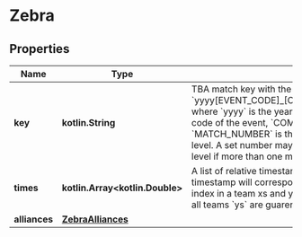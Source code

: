 
# Zebra

## Properties
Name | Type | Description | Notes
------------ | ------------- | ------------- | -------------
**key** | **kotlin.String** | TBA match key with the format &#x60;yyyy[EVENT_CODE]_[COMP_LEVEL]m[MATCH_NUMBER]&#x60;, where &#x60;yyyy&#x60; is the year, and &#x60;EVENT_CODE&#x60; is the event code of the event, &#x60;COMP_LEVEL&#x60; is (qm, ef, qf, sf, f), and &#x60;MATCH_NUMBER&#x60; is the match number in the competition level. A set number may be appended to the competition level if more than one match in required per set. | 
**times** | **kotlin.Array&lt;kotlin.Double&gt;** | A list of relative timestamps for each data point. Each timestamp will correspond to the X and Y value at the same index in a team xs and ys arrays. &#x60;times&#x60;, all teams &#x60;xs&#x60; and all teams &#x60;ys&#x60; are guarenteed to be the same length. | 
**alliances** | [**ZebraAlliances**](ZebraAlliances.md) |  | 



